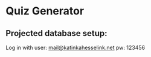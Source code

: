 # Quiz Generator

## Projected database setup:

Log in with
user: mail@katinkahesselink.net
pw: 123456

